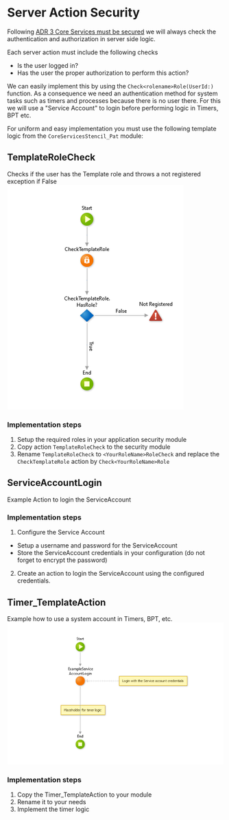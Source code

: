 # Server Action Security

Following [ADR 3 Core Services must be secured](ADR-003-secure-core-services.md) we will always check the authentication and authorization in server side logic.

Each server action must include the following checks
* Is the user logged in?
* Has the user the proper authorization to perform this action?

We can easily implement this by using the `Check<rolename>Role(UserId:)` function. As a consequence we need an authentication method for system tasks such as timers and processes because there is no user there. For this we will use a "Service Account" to login before performing logic in Timers, BPT etc.

For uniform and easy implementation you must use the following template logic from the `CoreServicesStencil_Pat` module:

## TemplateRoleCheck
Checks if the user has the Template role and throws a not registered exception if False
![TemplateRoleCheck action flow](images/TemplateRoleCheck.png)

### Implementation steps

1. Setup the required roles in your application security module
2. Copy action `TemplateRoleCheck` to the security module
3. Rename `TemplateRoleCheck` to `<YourRoleName>RoleCheck` and replace the `CheckTemplateRole` action by
`Check<YourRoleName>Role`

## ServiceAccountLogin
Example Action to login the ServiceAccount
### Implementation steps

1. Configure the Service Account
  * Setup a username and password for the ServiceAccount
  * Store the ServiceAccount credentials in your configuration (do not forget to encrypt the password)
2. Create an action to login the ServiceAccount using the configured credentials.

## Timer_TemplateAction
Example how to use a system account in Timers, BPT, etc.
![Timer_TemplateAction](images\TimerTemplateAction.png)

### Implementation steps
1. Copy the Timer_TemplateAction to your module
2. Rename it to your needs
3. Implement the timer logic

